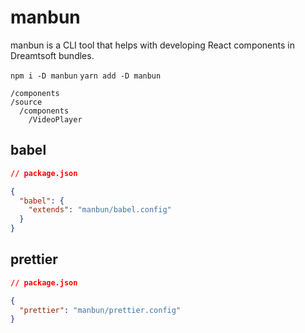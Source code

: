 # manbun

manbun is a CLI tool that helps with developing React components in Dreamtsoft bundles.

`npm i -D manbun`
`yarn add -D manbun`

```
/components
/source
  /components
    /VideoPlayer

```

## babel

```json
// package.json

{
  "babel": {
    "extends": "manbun/babel.config"
  }
}
```

## prettier

```json
// package.json

{
  "prettier": "manbun/prettier.config"
}
```
